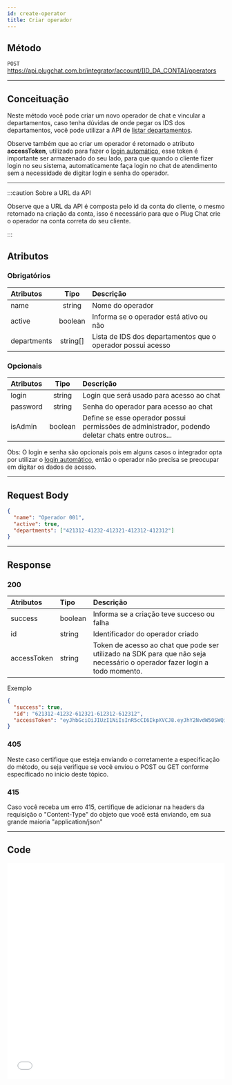 ```yaml
---
id: create-operator
title: Criar operador
---
```


## Método

`POST` https://api.plugchat.com.br/integrator/account/[ID_DA_CONTA]/operators

---

## Conceituação

Neste método você pode criar um novo operador de chat e vincular a departamentos, caso tenha dúvidas de onde pegar os IDS dos departamentos, você pode utilizar a API de <a href="/departments/list-department">listar departamentos</a>.

Observe também que ao criar um operador é retornado o atributo **accessToken**, utilizado para fazer o <a href="/sdk/magic-login">login automático</a>, esse token é importante ser armazenado do seu lado, para que quando o cliente fizer login no seu sistema, automaticamente faça login no chat de atendimento sem a necessidade de digitar login e senha do operador.

---

:::caution Sobre a URL da API

Observe que a URL da API é composta pelo id da conta do cliente, o mesmo retornado na criação da conta, isso é necessário para que o Plug Chat crie o operador na conta correta do seu cliente.

:::

## Atributos

### Obrigatórios

| Atributos | Tipo | Descrição |
| :-- | :-: | :-- |
| name | string | Nome do operador |
| active | boolean | Informa se o operador está ativo ou não |
| departments | string[] | Lista de IDS dos departamentos que o operador possui acesso |

### Opcionais

| Atributos | Tipo | Descrição |
| :-- | :-: | :-- |
| login | string | Login que será usado para acesso ao chat |
| password | string | Senha do operador para acesso ao chat |
| isAdmin | boolean | Define se esse operador possui permissões de administrador, podendo deletar chats entre outros... |

Obs: O login e senha são opcionais pois em alguns casos o integrador opta por utilizar o <a href="/sdk/magic-login">login automático</a>, então o operador não precisa se preocupar em digitar os dados de acesso.

---

## Request Body

```json
{
  "name": "Operador 001",
  "active": true,
  "departments": ["421312-41232-412321-412312-412312"]
}
```

---

## Response

### 200

| Atributos | Tipo | Descrição |
| :-- | :-- | :-- |
| success | boolean | Informa se a criação teve succeso ou falha |
| id | string | Identificador do operador criado |
| accessToken | string | Token de acesso ao chat que pode ser utilizado na SDK para que não seja necessário o operador fazer login a todo momento. |

Exemplo

```json
{
  "success": true,
  "id": "621312-41232-612321-612312-612312",
  "accessToken": "eyJhbGciOiJIUzI1NiIsInR5cCI6IkpXVCJ8.eyJhY2NvdW50SWQiOiIyMTRkNjk03243205YmU4LTRmM2MtODA1My0xNDAzNTdmMTdhYTUiLCJvcGVyYXRvcklkIjoiOTBkNjNhYTMtMmZiMS00ZTdlLThlM2QtZjJhZTJj23jhuDkwIiwiaWF0IjoxNjU2NDI3MjY1LCJleHAiOjE2ODc5ODQxOTF9.EzoCzs_FZ7Lbuag03g2BHW709jJTZ12tFyv-xj3hiuyb"
}
```

### 405

Neste caso certifique que esteja enviando o corretamente a especificação do método, ou seja verifique se você enviou o POST ou GET conforme especificado no inicio deste tópico.

### 415

Caso você receba um erro 415, certifique de adicionar na headers da requisição o "Content-Type" do objeto que você está enviando, em sua grande maioria "application/json"

---

## Code

<iframe src="//api.apiembed.com/?source=https://raw.githubusercontent.com/fourpixelit/plug-chat-partner-docs/main/json-examples/create-operator.json&targets=all" frameBorder="0" scrolling="no" width="100%" height="500px" seamless></iframe>
